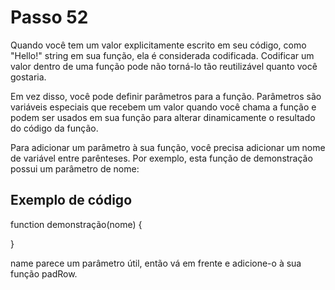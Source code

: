 # Passo 52

Quando você tem um valor explicitamente escrito em seu código, como "Hello!" string em sua função, ela é considerada codificada. Codificar um valor dentro de uma função pode não torná-lo tão reutilizável quanto você gostaria.

Em vez disso, você pode definir parâmetros para a função. Parâmetros são variáveis ​​especiais que recebem um valor quando você chama a função e podem ser usados ​​em sua função para alterar dinamicamente o resultado do código da função.

Para adicionar um parâmetro à sua função, você precisa adicionar um nome de variável entre parênteses. Por exemplo, esta função de demonstração possui um parâmetro de nome:

## Exemplo de código
function demonstração(nome) {

}

name parece um parâmetro útil, então vá em frente e adicione-o à sua função padRow.